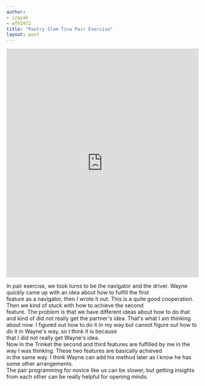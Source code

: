 ```yaml
---
author:
- izayak
- wfh1972
title: "Poetry Slam Tina Pair Exercise"
layout: post
---
```


<iframe src="https://trinket.io/embed/python/c346665ebe" width="100%" height="600" frameborder="0" marginwidth="0" marginheight="0" allowfullscreen></iframe>  

In pair exercise, we took turns to be the navigator and the driver. Wayne quickly came up with an idea about how to fulfill the first   
feature as a navigator, then I wrote it out. This is a quite good cooperation. Then we kind of stuck with how to achieve the second   
feature. The problem is that we have different ideas about how to do that and kind of did not really get the partner's idea. That's what 
I am thinking about now. I figured out how to do it in my way but cannot figure out how to do it in Wayne's way, so I think it is because  
that I did not really get Wayne's idea.   
Now in the Trinket the second and third features are fulfilled by me in the way I was thinking. These two features are basically achieved  
in the same way. I think Wayne can add his method later as I know he has some other arrangements.  
The pair programming for novice like us can be slower, but getting insights from each other can be really helpful for opening minds.   

